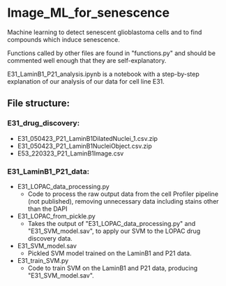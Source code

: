 # Image_ML_for_senescence
Machine learning to detect senescent glioblastoma cells and to find compounds which induce senescence.

Functions called by other files are found in "functions.py" and should be commented well enough that they are self-explanatory. 

E31_LaminB1_P21_analysis.ipynb is a notebook with a step-by-step explanation of our analysis of our data for cell line E31. 

## File structure: 

### E31_drug_discovery:
  * E31_050423_P21_LaminB1DilatedNuclei_1.csv.zip
  * E31_050423_P21_LaminB1NucleiObject.csv.zip
  * E53_220323_P21_LaminB1Image.csv
### E31_LaminB1_P21_data:
  * E31_LOPAC_data_processing.py
    - Code to process the raw output data from the cell Profiler pipeline (not published), removing unnecessary data including stains other than the DAPI
  * E31_LOPAC_from_pickle.py
    - Takes the output of "E31_LOPAC_data_processing.py" and "E31_SVM_model.sav", to apply our SVM to the LOPAC drug discovery data.
  * E31_SVM_model.sav
    - Pickled SVM model trained on the LaminB1 and P21 data.
  * E31_train_SVM.py
    - Code to train SVM on the LaminB1 and P21 data, producing "E31_SVM_model.sav".

